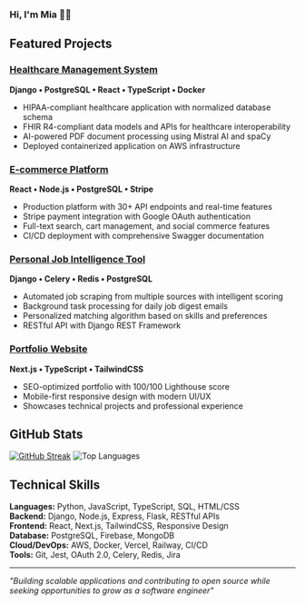 ### Hi, I'm Mia 👋🏻

## Featured Projects

### [Healthcare Management System](https://github.com/miasdk/healthcare-hub) 
**Django • PostgreSQL • React • TypeScript • Docker**
- HIPAA-compliant healthcare application with normalized database schema
- FHIR R4-compliant data models and APIs for healthcare interoperability  
- AI-powered PDF document processing using Mistral AI and spaCy
- Deployed containerized application on AWS infrastructure

### [E-commerce Platform](https://github.com/miasdk/ecommerce-platform)
**React • Node.js • PostgreSQL • Stripe**
- Production platform with 30+ API endpoints and real-time features
- Stripe payment integration with Google OAuth authentication
- Full-text search, cart management, and social commerce features
- CI/CD deployment with comprehensive Swagger documentation

### [Personal Job Intelligence Tool](https://github.com/miasdk/job-scraper)
**Django • Celery • Redis • PostgreSQL**
- Automated job scraping from multiple sources with intelligent scoring
- Background task processing for daily job digest emails
- Personalized matching algorithm based on skills and preferences
- RESTful API with Django REST Framework

### [Portfolio Website](https://miaelena.vercel.app)
**Next.js • TypeScript • TailwindCSS**
- SEO-optimized portfolio with 100/100 Lighthouse score
- Mobile-first responsive design with modern UI/UX
- Showcases technical projects and professional experience

## GitHub Stats

[![GitHub Streak](https://streak-stats.demolab.com/?user=miasdk&theme=transparent)](https://git.io/streak-stats)
![Top Languages](https://github-readme-stats.vercel.app/api/top-langs/?username=miasdk&layout=compact&theme=transparent)

## Technical Skills

**Languages:** Python, JavaScript, TypeScript, SQL, HTML/CSS  
**Backend:** Django, Node.js, Express, Flask, RESTful APIs  
**Frontend:** React, Next.js, TailwindCSS, Responsive Design  
**Database:** PostgreSQL, Firebase, MongoDB  
**Cloud/DevOps:** AWS, Docker, Vercel, Railway, CI/CD  
**Tools:** Git, Jest, OAuth 2.0, Celery, Redis, Jira


---
*"Building scalable applications and contributing to open source while seeking opportunities to grow as a software engineer"*
